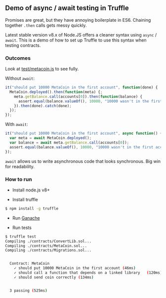 ## Demo of async / await testing in Truffle

Promises are great, but they have annoying boilerplate in ES6.
Chaining together `.then` calls gets messy quickly.

Latest stable version v8.x of Node.JS offers a cleaner syntax using `async` / `await`. This is a demo
of how to set up Truffle to use this syntax when testing contracts.


### Outcomes

Look at [test/metacoin.js][tests] to see fully.

[tests]: https://github.com/fox000002/truffle-async-demo/blob/master/test/metacoin.js

Without `await`:

```javascript
it("should put 10000 MetaCoin in the first account", function(done) {
  MetaCoin.deployed().then(function(meta) {;
    meta.getBalance.call(accounts[0]).then(function(balance) {
      assert.equal(balance.valueOf(), 10000, "10000 wasn't in the first account");
    }).then(done).catch(done);
  });
});
```

With `await`:

```javascript
it("should put 10000 MetaCoin in the first account", async function() {
  var meta = await MetaCoin.deployed();
  var balance = await meta.getBalance.call(accounts[0]);
  assert.equal(balance.valueOf(), 10000, "10000 wasn't in the first account");
});
```

`await` allows us to write asynchronous code that looks synchronous.
Big win for readability.

### How to run

- Install node.js v8+

- Install truffle

```bash
$ npm install -g truffle
```

- Run [Ganache](http://truffleframework.com/ganache/)

- Run tests

```bash
$ truffle test
Compiling ./contracts/ConvertLib.sol...
Compiling ./contracts/MetaCoin.sol...
Compiling ./contracts/Migrations.sol...


  Contract: MetaCoin
    ✓ should put 10000 MetaCoin in the first account (46ms)
    ✓ should call a function that depends on a linked library   (120ms)
    ✓ should send coin correctly (134ms)


  3 passing (525ms)
```
